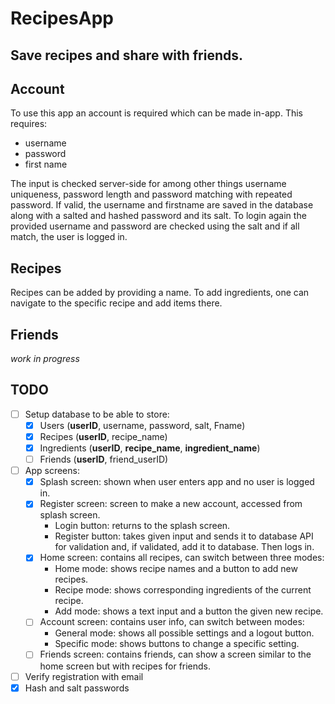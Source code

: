 # RecipesApp
Save recipes and share with friends.
-------

## Account
To use this app an account is required which can be made in-app. This requires:
- username
- password
- first name

The input is checked server-side for among other things username uniqueness, password length and password matching with repeated password. If valid, the username and firstname are saved in the database along with a salted and hashed password and its salt. 
To login again the provided username and password are checked using the salt and if all match, the user is logged in.

## Recipes
Recipes can be added by providing a name. To add ingredients, one can navigate to the specific recipe and add items there. 

## Friends
*work in progress*

## TODO
- [ ] Setup database to be able to store:
  - [X] Users (__userID__, username, password, salt, Fname)
  - [X] Recipes (__userID__, recipe_name)
  - [X] Ingredients (__userID__, __recipe_name__, __ingredient_name__)
  - [ ] Friends (__userID__, friend_userID)
- [ ] App screens:
  - [X] Splash screen: shown when user enters app and no user is logged in.
  - [X] Register screen: screen to make a new account, accessed from splash screen.
    - Login button: returns to the splash screen.
    - Register button: takes given input and sends it to database API for validation and, if validated, add it to database. Then logs in.
  - [X] Home screen: contains all recipes, can switch between three modes:
    - Home mode: shows recipe names and a button to add new recipes.
    - Recipe mode: shows corresponding ingredients of the current recipe.
    - Add mode: shows a text input and a button the given new recipe.
  - [ ] Account screen: contains user info, can switch between modes:
    - General mode: shows all possible settings and a logout button.
    - Specific mode: shows buttons to change a specific setting.
  - [ ] Friends screen: contains friends, can show a screen similar to the home screen but with recipes for friends.
- [ ] Verify registration with email
- [X] Hash and salt passwords
